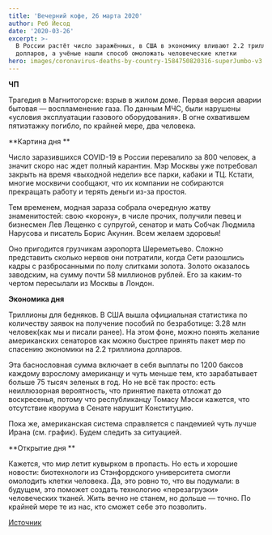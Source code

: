 ```yaml
---
title: 'Вечерний кофе, 26 марта 2020'
author: Реб Йесод
date: '2020-03-26'
excerpt: >-
  В России растёт число заражённых, в США в экономику вливают 2.2 триллиона
  долларов, а учёные нашли способ омоложать человеческие клетки
hero: images/coronavirus-deaths-by-country-1584750820316-superJumbo-v3.png
---
```

**ЧП**

Трагедия в Магнитогорске: взрыв в жилом доме. Первая версия аварии бытовая — воспламенение газа. По данным МЧС, были нарушены «условия  эксплуатации газового оборудования». В огне охватившем пятиэтажку погибло, по крайней мере, два человека. 

**Картина дня **

Число заразившихся COVID-19 в России перевалило за 800 человек, а значит скоро нас ждет полный карантин. Мэр Москвы уже потребовал закрыть на время «выходной недели» все парки, кабаки и ТЦ. Кстати, многие москвичи сообщают, что их компании не собираются прекращать работу и терять деньги из-за простоя.

Тем временем, модная зараза собрала очередную жатву знаменитостей: свою «корону», в числе прочих, получили певец и бизнесмен Лев Лещенко с супругой, сенатор и мать Собчак Людмила Нарусова и писатель Борис Акунин. Всем желаем здоровья!

Оно пригодится грузчикам аэропорта Шереметьево. Сложно представить сколько нервов они потратили, когда Сети разошлись кадры с разбросанными по полу слитками золота. Золото оказалось  заводским, на сумму почти 58 миллионов рублей. Его за каким-то чертом пересылали из Москвы в Лондон.


**Экономика дня**

Триллионы для бедняков. В США вышла официальная статистика по количеству заявок на получение пособий по безработице: 3.28 млн человек(как мы и писали ранее). На этом фоне, можно понять желание американских сенаторов как можно быстрее принять пакет мер по спасению экономики на 2.2 триллиона долларов.

Эта баснословная сумма включает в себя выплаты по 1200 баксов каждому взрослому американцу и чуть меньше тем, кто зарабатывает больше 75 тысяч зеленых в год. Но не всё так просто: есть неиллюзорная вероятность, что принятие пакета отложат до воскресенья, потому что республиканцу Томасу Мэсси кажется, что отсутствие кворума в Сенате нарушит Конституцию. 

Пока же, американская система справляется с пандемией чуть лучше Ирана (см. график). Будем следить за ситуацией.

**Открытие дня
**

Кажется, что мир летит кувырком в пропасть. Но есть и хорошие новости: биотехнологи из Стэнфордского университета смогли омолодить клетки человека. Да, это ровно то, что вы подумали: в будущем, это поможет создать технологию «перезагрузки» человеческих тканей. Жить вечно не станем, но дольше — точно. По крайней мере те из нас, кто сможет себе это позволить.

[Источник](https://www.nytimes.com/2020/03/24/science/aging-dna-epigenetics-cells.html)
